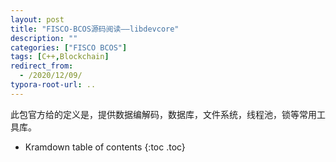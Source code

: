 ```yaml
---
layout: post
title: "FISCO-BCOS源码阅读——libdevcore"
description: ""
categories: ["FISCO BCOS"]
tags: [C++,Blockchain]
redirect_from:
  - /2020/12/09/
typora-root-url: ..
---
```


此包官方给的定义是，提供数据编解码，数据库，文件系统，线程池，锁等常用工具库。

* Kramdown table of contents
{:toc .toc}

